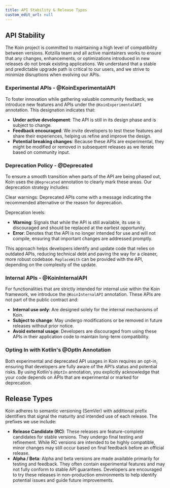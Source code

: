 ```yaml
---
title: API Stability & Release Types
custom_edit_url: null
---
```


## API Stability

The Koin project is committed to maintaining a high level of compatibility between versions. Kotzilla team and all active maintainers works to ensure that any changes, enhancements, or optimizations introduced in new releases do not break existing applications. 
We understand that a stable and predictable upgrade path is critical to our users, and we strive to minimize disruptions when evolving our APIs.

### Experimental APIs - @KoinExperimentalAPI
To foster innovation while gathering valuable community feedback, we introduce new features and APIs under the `@KoinExperimentalAPI` annotation. This designation indicates that:

- **Under active development**: The API is still in its design phase and is subject to change.
- **Feedback encouraged**: We invite developers to test these features and share their experiences, helping us refine and improve the design.
- **Potential breaking changes**: Because these APIs are experimental, they might be modified or removed in subsequent releases as we iterate based on community input.

### Deprecation Policy - @Deprecated

To ensure a smooth transition when parts of the API are being phased out, Koin uses the `@Deprecated` annotation to clearly mark these areas. Our deprecation strategy includes:

Clear warnings: Deprecated APIs come with a message indicating the recommended alternative or the reason for deprecation.

Deprecation levels:
- **Warning**: Signals that while the API is still available, its use is discouraged and should be replaced at the earliest opportunity.
- **Error**: Denotes that the API is no longer intended for use and will not compile, ensuring that important changes are addressed promptly.

This approach helps developers identify and update code that relies on outdated APIs, reducing technical debt and paving the way for a cleaner, more robust codebase.
`ReplaceWith` can be provided with the API, depending on the complexity of the update. 

### Internal APIs - @KoinInternalAPI

For functionalities that are strictly intended for internal use within the Koin framework, we introduce the `@KoinInternalAPI` annotation. These APIs are not part of the public contract and:

- **Internal use only**: Are designed solely for the internal mechanisms of Koin.
- **Subject to change**: May undergo modifications or be removed in future releases without prior notice.
- **Avoid external usage**: Developers are discouraged from using these APIs in their application code to maintain long-term compatibility.

### Opting In with Kotlin's @OptIn Annotation

Both experimental and deprecated API usages in Koin requires an opt-in, ensuring that developers are fully aware of the API’s status and potential risks. 
By using Kotlin's `@OptIn` annotation, you explicitly acknowledge that your code depends on APIs that are experimental or marked for deprecation.

## Release Types

Koin adheres to semantic versioning (SemVer) with additional prefix identifiers that signal the maturity and intended use of each release. The prefixes we use include:

- **Release Candidate (RC)**: These releases are feature-complete candidates for stable versions. They undergo final testing and refinement. While RC versions are intended to be highly compatible, minor changes may still occur based on final feedback before an official release.
- **Alpha / Beta**: Alpha and beta versions are made available primarily for testing and feedback. They often contain experimental features and may not fully conform to stable API guarantees. Developers are encouraged to try these releases in non-production environments to help identify potential issues and guide future improvements.

